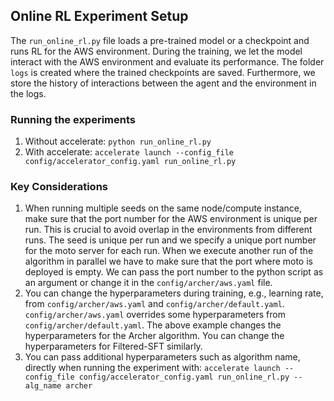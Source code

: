 ## Online RL Experiment Setup

The ``run_online_rl.py`` file loads a pre-trained model or a checkpoint and runs RL for the AWS environment.
During the training, we let the model interact with the AWS environment and evaluate its performance.
The folder ``logs`` is created where the trained checkpoints are saved. Furthermore, we store the history of
interactions between the agent and the environment in the logs.

### Running the experiments

1. Without accelerate: ``python run_online_rl.py``
2. With accelerate: ``accelerate launch --config_file config/accelerator_config.yaml run_online_rl.py``

### Key Considerations

1. When running multiple seeds on the same node/compute instance, make sure that the port number for the AWS environment
   is unique per run. This is crucial to avoid overlap in the environments from different runs. The seed is unique per
   run and we specify a unique port number for the moto server for each run. When we execute another run of the
   algorithm in parallel we have to make sure that the port where moto is deployed is empty. We can pass the port number
   to the python script as an argument or change it in the ``config/archer/aws.yaml`` file.
2. You can change the hyperparameters during training, e.g., learning rate, from ``config/archer/aws.yaml`` and
   ``config/archer/default.yaml``. ``config/archer/aws.yaml`` overrides some hyperparameters from
   ``config/archer/default.yaml``. The above example changes the hyperparameters for the Archer algorithm. You can
   change the hyperparameters for Filtered-SFT similarly.
3. You can pass additional hyperparameters such as algorithm name, directly when running the experiment with:
   ``accelerate launch --config_file config/accelerator_config.yaml run_online_rl.py --alg_name archer``